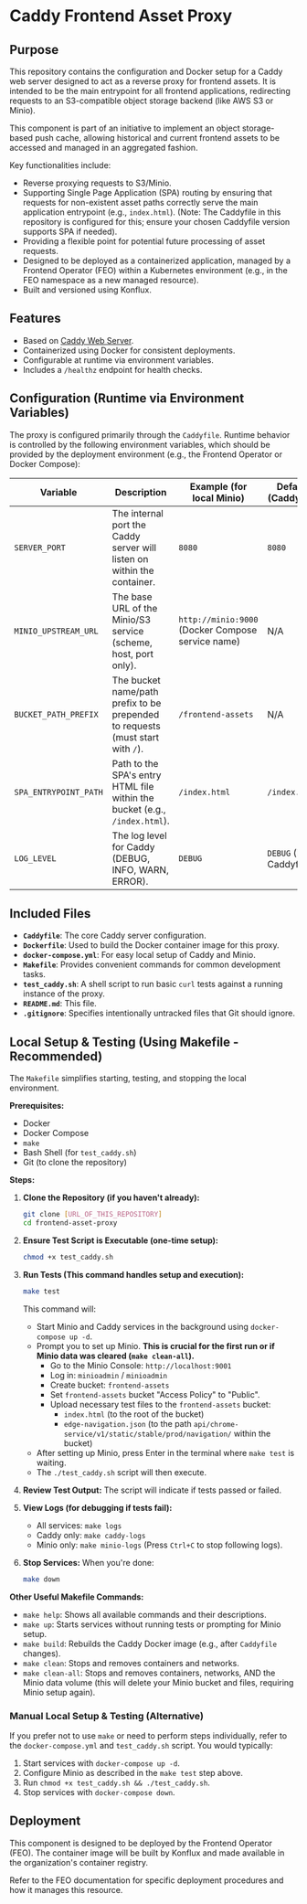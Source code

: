 # Caddy Frontend Asset Proxy

## Purpose

This repository contains the configuration and Docker setup for a Caddy web server designed to act as a reverse proxy for frontend assets. It is intended to be the main entrypoint for all frontend applications, redirecting requests to an S3-compatible object storage backend (like AWS S3 or Minio).

This component is part of an initiative to implement an object storage-based push cache, allowing historical and current frontend assets to be accessed and managed in an aggregated fashion.

Key functionalities include:
* Reverse proxying requests to S3/Minio.
* Supporting Single Page Application (SPA) routing by ensuring that requests for non-existent asset paths correctly serve the main application entrypoint (e.g., `index.html`). (Note: The Caddyfile in this repository is configured for this; ensure your chosen Caddyfile version supports SPA if needed).
* Providing a flexible point for potential future processing of asset requests.
* Designed to be deployed as a containerized application, managed by a Frontend Operator (FEO) within a Kubernetes environment (e.g., in the FEO namespace as a new managed resource).
* Built and versioned using Konflux.

## Features

* Based on [Caddy Web Server](https://caddyserver.com/).
* Containerized using Docker for consistent deployments.
* Configurable at runtime via environment variables.
* Includes a `/healthz` endpoint for health checks.

## Configuration (Runtime via Environment Variables)

The proxy is configured primarily through the `Caddyfile`. Runtime behavior is controlled by the following environment variables, which should be provided by the deployment environment (e.g., the Frontend Operator or Docker Compose):

| Variable                | Description                                                                    | Example (for local Minio)                    | Default (Caddyfile) | Required |
| ----------------------- | ------------------------------------------------------------------------------ | -------------------------------------------- | ------------------- | -------- |
| `SERVER_PORT`           | The internal port the Caddy server will listen on within the container.        | `8080`                                       | `8080`              | No       |
| `MINIO_UPSTREAM_URL`    | The base URL of the Minio/S3 service (scheme, host, port only).                | `http://minio:9000` (Docker Compose service name) | N/A                 | Yes      |
| `BUCKET_PATH_PREFIX`    | The bucket name/path prefix to be prepended to requests (must start with `/`). | `/frontend-assets`                           | N/A                 | Yes      |
| `SPA_ENTRYPOINT_PATH`   | Path to the SPA's entry HTML file within the bucket (e.g., `/index.html`).     | `/index.html`                                | `/index.html`       | No       |
| `LOG_LEVEL`             | The log level for Caddy (DEBUG, INFO, WARN, ERROR).                      | `DEBUG`                                      | `DEBUG` (in Caddyfile) | No       |

## Included Files

* **`Caddyfile`**: The core Caddy server configuration.
* **`Dockerfile`**: Used to build the Docker container image for this proxy.
* **`docker-compose.yml`**: For easy local setup of Caddy and Minio.
* **`Makefile`**: Provides convenient commands for common development tasks.
* **`test_caddy.sh`**: A shell script to run basic `curl` tests against a running instance of the proxy.
* **`README.md`**: This file.
* **`.gitignore`**: Specifies intentionally untracked files that Git should ignore.

## Local Setup & Testing (Using Makefile - Recommended)

The `Makefile` simplifies starting, testing, and stopping the local environment.

**Prerequisites:**
* Docker
* Docker Compose
* `make`
* Bash Shell (for `test_caddy.sh`)
* Git (to clone the repository)

**Steps:**

1.  **Clone the Repository (if you haven't already):**
    ```bash
    git clone [URL_OF_THIS_REPOSITORY]
    cd frontend-asset-proxy
    ```

2.  **Ensure Test Script is Executable (one-time setup):**
    ```bash
    chmod +x test_caddy.sh
    ```

3.  **Run Tests (This command handles setup and execution):**
    ```bash
    make test
    ```
    This command will:
    * Start Minio and Caddy services in the background using `docker-compose up -d`.
    * Prompt you to set up Minio. **This is crucial for the first run or if Minio data was cleared (`make clean-all`).**
        * Go to the Minio Console: `http://localhost:9001`
        * Log in: `minioadmin` / `minioadmin`
        * Create bucket: `frontend-assets`
        * Set `frontend-assets` bucket "Access Policy" to "Public".
        * Upload necessary test files to the `frontend-assets` bucket:
            * `index.html` (to the root of the bucket)
            * `edge-navigation.json` (to the path `api/chrome-service/v1/static/stable/prod/navigation/` within the bucket)
    * After setting up Minio, press Enter in the terminal where `make test` is waiting.
    * The `./test_caddy.sh` script will then execute.

4.  **Review Test Output:**
    The script will indicate if tests passed or failed.

5.  **View Logs (for debugging if tests fail):**
    * All services: `make logs`
    * Caddy only: `make caddy-logs`
    * Minio only: `make minio-logs`
    (Press `Ctrl+C` to stop following logs).

6.  **Stop Services:**
    When you're done:
    ```bash
    make down
    ```

**Other Useful Makefile Commands:**
* `make help`: Shows all available commands and their descriptions.
* `make up`: Starts services without running tests or prompting for Minio setup.
* `make build`: Rebuilds the Caddy Docker image (e.g., after `Caddyfile` changes).
* `make clean`: Stops and removes containers and networks.
* `make clean-all`: Stops and removes containers, networks, AND the Minio data volume (this will delete your Minio bucket and files, requiring Minio setup again).

### Manual Local Setup & Testing (Alternative)

If you prefer not to use `make` or need to perform steps individually, refer to the `docker-compose.yml` and `test_caddy.sh` script. You would typically:
1.  Start services with `docker-compose up -d`.
2.  Configure Minio as described in the `make test` step above.
3.  Run `chmod +x test_caddy.sh && ./test_caddy.sh`.
4.  Stop services with `docker-compose down`.

## Deployment

This component is designed to be deployed by the Frontend Operator (FEO). The container image will be built by Konflux and made available in the organization's container registry.

Refer to the FEO documentation for specific deployment procedures and how it manages this resource.